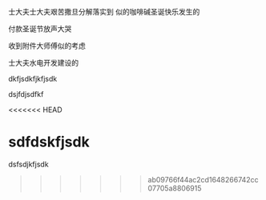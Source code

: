 士大夫士大夫艰苦撒旦分解落实到
似的咖啡碱圣诞快乐发生的

付款圣诞节放声大哭



收到附件大师傅似的考虑



士大夫水电开发建设的



dkfjsdkfjkfjsdk

dsjfdjsdfkf

<<<<<<< HEAD




sdfdskfjsdk
=======
dsfsdjkfjsdk
>>>>>>> ab09766f44ac2cd1648266742cc07705a8806915
